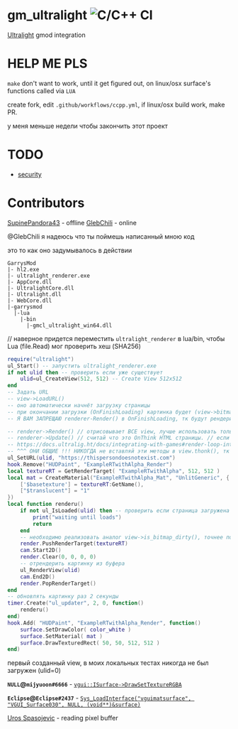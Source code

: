 # gm_ultralight ![C/C++ CI](https://github.com/SupinePandora43/gm_ultralight/workflows/C/C++%20CI/badge.svg)

[Ultralight](https://github.com/ultralight-ux/Ultralight) gmod integration

# HELP ME PLS

`make` don't want to work, until it get figured out, on linux/osx surface's functions called via `LUA`

create fork, edit `.github/workflows/ccpp.yml`, if linux/osx build work, make PR.

у меня меньше недели чтобы закончить этот проект

# TODO

* [security](https://github.com/okdshin/PicoSHA2)

# Contributors
[SupinePandora43](https://github.com/SupinePandora43) - offline
[GlebChili](https://github.com/GlebChili) - online

@GlebChili я надеюсь что ты поймешь написанный мною код

это то как оно задумывалось в действии
```
GarrysMod
|- hl2.exe
|- ultralight_renderer.exe
|- AppCore.dll
|- UltralightCore.dll
|- Ultralight.dll
|- WebCore.dll
|-garrysmod
  |-lua
    |-bin
      |-gmcl_ultralight_win64.dll
```
// наверное придется переместить `ultralight_renderer` в lua/bin, чтобы Lua (file.Read) мог проверить хеш (SHA256)
```lua
require("ultralight")
ul_Start() -- запустить ultralight_renderer.exe
if not ulid then -- проверить если уже существует
	ulid=ul_CreateView(512, 512) -- Create View 512x512
end
-- Задать URL
-- view->LoadURL()
-- оно автоматически начнёт загрузку страницы
-- при окончании загрузки (OnFinishLoading) картинка будет (view->bitmap()->LockPixels()) белой, тк не была отрендерена (renderer->Render())
-- Я ВАМ ЗАПРЕЩАЮ renderer-Render() в OnFinishLoading, тк будут рендериться ВСЕ view

-- renderer->Render() // отрисовывает ВСЕ view, лучше использовать только если у какогото view, view->is_bitmap_dirty() = true. отвечает за рендер страницы (иначе всё будет белым)
-- renderer->Update() // считай что это OnThink HTML страницы. // если не будет вызываться, OnFinishLoading НИКОГДА не будет вызван! тк рендерер не загрузит страницу // этот метод отвечает за загрузку HTML, CSS, JS, и за их обновление
-- https://docs.ultralig.ht/docs/integrating-with-games#render-loop-integration
-- ^^^ ОНИ ОБЩИЕ !!! НИКОГДА не вставляй эти методы в view.thonk(), тк это будет лишняя нагрузка, ведь рендерер ОДИН для ВСЕХ!!! - он обеспечивает загрузку / рендер ВСЕХ view помни это.
ul_SetURL(ulid, "https://thispersondoesnotexist.com")
hook.Remove("HUDPaint", "ExampleRTwithAlpha_Render")
local textureRT = GetRenderTarget( "ExampleRTwithAlpha", 512, 512 )
local mat = CreateMaterial("ExampleRTwithAlpha_Mat", "UnlitGeneric", {
	['$basetexture'] = textureRT:GetName(),
	["$translucent"] = "1"
})
local function renderu()
	if not ul_IsLoaded(ulid) then -- проверить если страница загружена
		print("waiting until loads")
		return
	end
	-- необходимо реализовать аналог view->is_bitmap_dirty(), точнее пофиксить работу SHMsync, переименовать в SHMdirty
	render.PushRenderTarget(textureRT)
	cam.Start2D()
	render.Clear(0, 0, 0, 0)
	-- отрендерить картинку из буфера
	ul_RenderView(ulid)
	cam.End2D()
	render.PopRenderTarget()
end
-- обновлять картинку раз 2 секунды
timer.Create("ul_updater", 2, 0, function()
	renderu()
end)
hook.Add( "HUDPaint", "ExampleRTwithAlpha_Render", function()
	surface.SetDrawColor( color_white )
	surface.SetMaterial( mat )
	surface.DrawTexturedRect( 50, 50, 512, 512 )
end)
```
первый созданный view, в моих локальных тестах никогда не был загружен
(ulid=0)

**`NULL`@`mijyuoon#6666`** - [`vgui::ISurface->DrawSetTextureRGBA`](https://discord.com/channels/565105920414318602/565108080300261398/723218859322114161)


**`Eclipse`@`Eclipse#2437`** - [`Sys_LoadInterface("vguimatsurface", "VGUI_Surface030", NULL, (void**)&surface)`](https://discord.com/channels/565105920414318602/567672652714475530/723205466838270024)

[Uros Spasojevic](https://app.slack.com/client/TC4C8F4CT/CC492VBLL/user_profile/ULE28P1AL) - reading pixel buffer
